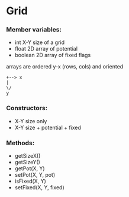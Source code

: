 Grid
===

### Member variables:

- int X-Y size of a grid
- float 2D array of potential
- boolean 2D array of fixed flags

arrays are ordered y-x (rows, cols) and oriented

```
+--> x
|
\/
y
```

### Constructors:

- X-Y size only
- X-Y size + potential + fixed

### Methods:

- getSizeX()
- getSizeY()
- getPot(X, Y)
- setPot(X, Y, pot)
- isFixed(X, Y)
- setFixed(X, Y, fixed)
